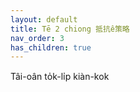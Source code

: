 ```yaml
---
layout: default
title: Tē 2 chiong 抵抗ê策略
nav_order: 3
has_children: true
---
```


Tâi-oân to̍k-li̍p kiàn-kok
